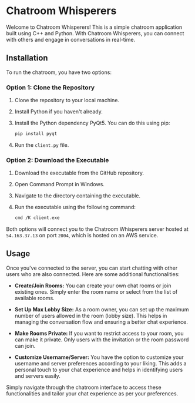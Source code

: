 # Chatroom Whisperers

Welcome to Chatroom Whisperers! This is a simple chatroom application built using C++ and Python. With Chatroom Whisperers, you can connect with others and engage in conversations in real-time.

## Installation

To run the chatroom, you have two options:

### Option 1: Clone the Repository

1. Clone the repository to your local machine.
2. Install Python if you haven't already.
3. Install the Python dependency PyQt5. You can do this using pip:

   ```bash
   pip install pyqt
   ```
4. Run the ```client.py``` file.

### Option 2: Download the Executable
1. Download the executable from the GitHub repository.
2. Open Command Prompt in Windows.
3. Navigate to the directory containing the executable.
4. Run the executable using the following command:

   ```bash
   cmd /K client.exe
   ```

Both options will connect you to the Chatroom Whisperers server hosted at ```54.163.37.13``` on port ```2004```, which is hosted on an AWS service.

## Usage

Once you've connected to the server, you can start chatting with other users who are also connected. Here are some additional functionalities:

- **Create/Join Rooms:** You can create your own chat rooms or join existing ones. Simply enter the room name or select from the list of available rooms.

- **Set Up Max Lobby Size:** As a room owner, you can set up the maximum number of users allowed in the room (lobby size). This helps in managing the conversation flow and ensuring a better chat experience.

- **Make Rooms Private:** If you want to restrict access to your room, you can make it private. Only users with the invitation or the room password can join.

- **Customize Username/Server:** You have the option to customize your username and server preferences according to your liking. This adds a personal touch to your chat experience and helps in identifying users and servers easily.

Simply navigate through the chatroom interface to access these functionalities and tailor your chat experience as per your preferences.
